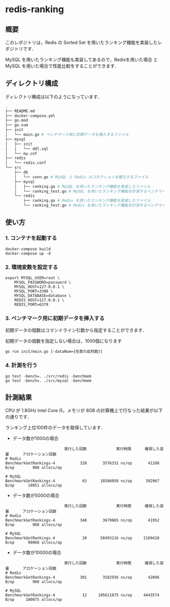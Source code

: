 # redis-ranking
## 概要
このレポジトリは，Redis の Sorted Set を用いたランキング機能を実装したレポジトリです．

MySQL を用いたランキング機能も実装してあるので，Redisを用いた場合 と MySQL を用いた場合で性能比較をすることができます．

## ディレクトリ構成
ディレクトリ構成は以下のようになっています．
```bash
.
├── README.md
├── docker-compose.yml
├── go.mod
├── go.sum
├── init
│   └── main.go # ベンチマーク用に初期データを挿入するファイル
├── mysql
│   ├── init
│   │   └── ddl.sql
│   └── my.cnf
├── redis
│   └── redis.conf
└── src
    ├── db
    │   └── conn.go # MySQL と Redis のコネクションを確立するファイル
    ├── mysql
    │   ├── ranking.go # MySQL を用いたランキング機能を実装したファイル
    │   └── ranking_test.go # MySQL を用いたランキング機能を計測するベンチマークファイル
    └── redis
        ├── ranking.go # Redis を用いたランキング機能を実装したファイル
        └── ranking_test.go # Redis を用いたランキング機能を計測するベンチマークファイル
```

## 使い方
### 1. コンテナを起動する
```
docker-compose build
docker-compose up -d
```

### 2. 環境変数を設定する
```
export MYSQL_USER=root \
    MYSQL_PASSWORD=password \
    MYSQL_HOST=127.0.0.1 \
    MYSQL_PORT=3306 \
    MYSQL_DATABASE=database \
    REDIS_HOST=127.0.0.1 \
    REDIS_PORT=6379
```

### 3. ベンチマーク用に初期データを挿入する
初期データの個数はコマンドライン引数から指定することができます．

初期データの個数を指定しない場合は，1000個になります
```
go run init/main.go [-dataNum={任意の自然数}]
```

### 4. 計測を行う
```
go test -bench=. ./src/redis -benchmem
go test -bench=. ./src/mysql -benchmem
```

## 計測結果
CPU が 1.8GHz Intel Core i5，メモリが 8GB の計算機上で行なった結果が以下の通りです．

ランキング上位100件のデータを取得しています．
- データ数が1000の場合
```
                          実行した回数             実行時間	   確保した容量	   アロケーション回数
# Redis
BenchmarkGetRankings-4   	     328	   3576331 ns/op	   41288 B/op	     908 allocs/op

# MySQL
BenchmarkGetRankings-4   	      63	  18586058 ns/op	  392967 B/op	   18051 allocs/op
```

- データ数が5000の場合
```
                          実行した回数             実行時間	   確保した容量	   アロケーション回数
# Redis
BenchmarkGetRankings-4   	     348	   3679865 ns/op	   41952 B/op	     908 allocs/op

# MySQL
BenchmarkGetRankings-4   	      20	  58493116 ns/op	 2169418 B/op	   90068 allocs/op
```



- データ数が10000の場合
```
                          実行した回数             実行時間	   確保した容量	   アロケーション回数
# Redis
BenchmarkGetRankings-4   	     301	   3582936 ns/op	   42096 B/op	     908 allocs/op

# MySQL
BenchmarkGetRankings-4   	      12	 105611875 ns/op	 4443574 B/op	  180075 allocs/op
```